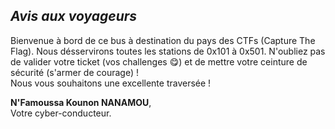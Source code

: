 ## *Avis aux voyageurs*
Bienvenue à bord de ce bus à destination du pays des CTFs (Capture The Flag). Nous désservirons toutes les stations de 0x101 à 0x501.
N'oubliez pas de valider votre ticket (vos challenges :yum:) et de mettre votre ceinture de sécurité (s'armer de courage)  !     
Nous vous souhaitons une excellente traversée !

**N'Famoussa Kounon NANAMOU**,  
Votre cyber-conducteur.

